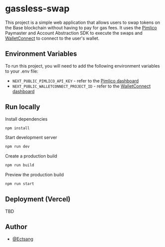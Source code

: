 # gassless-swap

This project is a simple web application that allows users to swap tokens on the Base blockchain without having to pay for gas fees. It uses the [Pimlico](https://pimlico.io/) Paymaster and Account Abstraction SDK to execute the swaps and [WalletConnect](https://reown.com/) to connect to the user's wallet.

## Environment Variables

To run this project, you will need to add the following environment variables to your .env file:

- `NEXT_PUBLIC_PIMLICO_API_KEY` - refer to the [Pimlico dashboard](https://dashboard.pimlico.io/)
- `NEXT_PUBLIC_WALLETCONNECT_PROJECT_ID` - refer to the [WalletConnect dashboard](https://cloud.reown.com/)

## Run locally

Install dependencies

```bash
npm install
```

Start development server

```bash
npm run dev
```

Create a production build

```bash
npm run build
```

Preview the production build

```bash
npm run start
```

## Deployment (Vercel)

TBD

## Author

- [@Ectsang](https://www.github.com/Ectsang)

